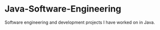 # Java-Software-Engineering
Software engineering and development projects I have worked on in Java. 
